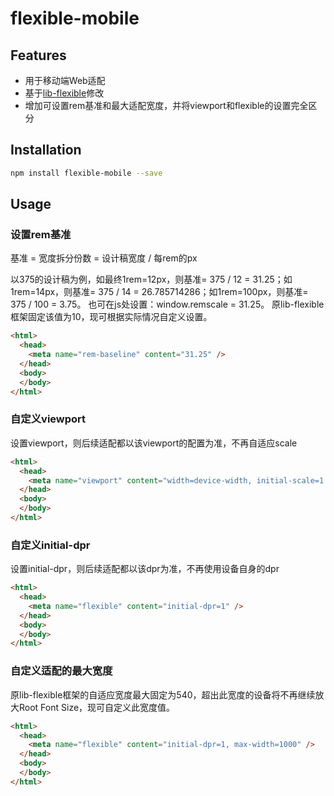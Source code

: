 # flexible-mobile

## Features

- 用于移动端Web适配
- 基于[lib-flexible](https://github.com/amfe/lib-flexible)修改
- 增加可设置rem基准和最大适配宽度，并将viewport和flexible的设置完全区分

## Installation

```bash
npm install flexible-mobile --save
```
    
## Usage

### 设置rem基准

基准 = 宽度拆分份数 = 设计稿宽度 / 每rem的px

以375的设计稿为例，如最终1rem=12px，则基准= 375 / 12 = 31.25；如1rem=14px，则基准= 375 / 14 = 26.785714286；如1rem=100px，则基准= 375 / 100 = 3.75。
也可在js处设置：window.remscale = 31.25。
原lib-flexible框架固定该值为10，现可根据实际情况自定义设置。

```html
<html>
  <head>
    <meta name="rem-baseline" content="31.25" />
  </head>
  <body>
  </body>
</html>
```

### 自定义viewport

设置viewport，则后续适配都以该viewport的配置为准，不再自适应scale

```html
<html>
  <head>
    <meta name="viewport" content="width=device-width, initial-scale=1.0, minimum-scale=1.0, maximum-scale=1.0, user-scalable=no" />
  </head>
  <body>
  </body>
</html>
```

### 自定义initial-dpr

设置initial-dpr，则后续适配都以该dpr为准，不再使用设备自身的dpr

```html
<html>
  <head>
    <meta name="flexible" content="initial-dpr=1" />
  </head>
  <body>
  </body>
</html>
```

### 自定义适配的最大宽度

原lib-flexible框架的自适应宽度最大固定为540，超出此宽度的设备将不再继续放大Root Font Size，现可自定义此宽度值。

```html
<html>
  <head>
    <meta name="flexible" content="initial-dpr=1, max-width=1000" />
  </head>
  <body>
  </body>
</html>
```